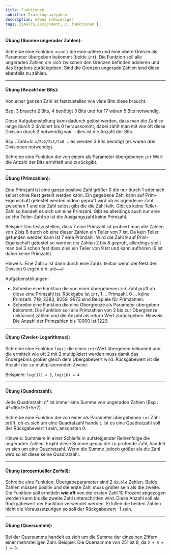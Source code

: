 ```yaml
---
title: Funktionen
subtitle: Trainingsaufgaben
description: etwas schwieriger
tags: [1AHITS,assignment, c, funktionen ]
---
```


#### **Übung (Summe ungerader Zahlen):**

Schreibe eine Funktion `usum()` die eine untere und eine obere Grenze als Parameter übergeben bekommt (beide `int`). Die Funktion soll alle ungeraden Zahlen die sich zwischen den Grenzen befinden addieren und das Ergebnis zurückgeben. Sind die Grenzen ungerade Zahlen sind diese ebenfalls zu zählen.

---

#### **Übung (Anzahl der Bits):**

Von einer ganzen Zahl ist festzustellen wie viele Bits diese braucht.

Bsp. 3 braucht 2 Bits, 4 benötigt 3 Bits und für 17 wären 5 Bits notwendig.

Diese Aufgabenstellung kann dadurch gelöst werden, dass man die Zahl so lange durch 2 dividiert bis 0 herauskommt, dabei zählt man mit wie oft diese Division durch 2 notwendig war – dies ist die Anzahl der Bits.

Bsp.: Zahl=4: `4/2=2/2=1/2=0` ... es werden 3 Bits benötigt (es waren drei Divisionen notwendig).

Schreibe eine Funktion die von einem als Parameter übergebenen `int` Wert die Anzahl der Bits ermittelt und zurückgibt.

---

#### **Übung (Primzahlen):**

Eine Primzahl ist eine ganze positive Zahl größer 0 die nur durch 1 oder sich selbst ohne Rest geteilt werden kann. Ein gegebene Zahl kann auf Prim-Eigenschaft getestet werden indem geprüft wird ob es irgendeine Zahl zwischen 1 und der Zahl selbst gibt die die Zahl teilt.  Gibt es keine Teiler-Zahl so handelt es sich um eine Primzahl. Gibt es allerdings auch nur eine solche Teiler-Zahl so ist die Ausgangszahl keine Primzahl. 

Beispiel: Um festzustellen, dass 7 eine Primzahl ist probiert man alle Zahlen von 2 bis 6 durch ob eine dieser Zahlen ein Teiler von 7 ist. Da kein Teiler gefunden werden kann ist 7 eine Primzahl. Wird die Zahl 9 auf Prim-Eigenschaft getestet so werden die Zahlen 2 bis 8 geprüft, allerdings stellt man bei 3 schon fest dass dies ein Teiler von 9 ist und kann aufhören (9 ist daher keine Primzahl).

Hinweis: Eine Zahl `a` ist dann durch eine Zahl `b` teilbar wenn der Rest der Division 0 ergibt d.h. `a%b==0`

Aufgabenstellungen:

- Schreibe eine Funktion die von einer übergebenen `int` Zahl prüft ob diese eine Primzahl ist. Rückgabe ist `int`, 1 ... Primzahl, 0 ... keine Primzahl. 719, 2383, 9059, 9973 sind Beispiele für Primzahlen.
- Schreibe eine Funktion die eine Obergrenze als Parameter übergeben bekommt.
Die Funktion soll alle Primzahlen von 2 bis zur Obergrenze (inklusive) zählen und die Anzahl als return Wert zurückgeben. Hinweis: Die Anzahl der Primzahlen bis 10000 ist 1229.

---

#### **Übung (Zweier-Logarithmus):**

Schreibe eine Funktion `log()` die einen `int`-Wert übergeben bekommt und die ermittelt wie oft 2 mit 2 multipliziert werden muss damit das Endergebnis größer gleich dem Übergabewert wird.  Rückgabewert ist die Anzahl der zu multiplizierenden Zweier.

Beispiele: `log(17) = 5`, `log(16) = 4`

---

#### **Übung (Quadratzahl):**

Jede Quadratzahl  n²  ist immer eine Summe von ungeraden Zahlen (Bsp.: 4²=16=1+3+5+7).

Schreibe eine Funktion die von einer als Parameter übergebenen `int` Zahl prüft, ob es sich um eine Quadratzahl handelt. Ist es eine Quadratzahl soll der Rückgabewert 1 sein, ansonsten 0.

Hinweis: Summiere in einer Schleife in aufsteigender Reihenfolge die ungeraden Zahlen. Ergibt diese Summe genau die zu prüfende Zahl, handelt es sich um eine Quadratzahl. Wenn die Summe jedoch größer als die Zahl wird so ist diese keine Quadratzahl. 

---

#### **Übung (prozentueller Zerfall):**

Schreibe eine Funktion. Übergabeparameter sind 2 `double` Zahlen.  Beide Zahlen müssen positiv und die erste Zahl muss größer sein als die zweite. Die Funktion soll ermitteln **wie oft** von der ersten Zahl 10 Prozent abgezogen werden kann bis die zweite Zahl unterschritten wird. Diese Anzahl soll als Rückgabewert der Funktion verwendet werden. Erfüllen die beiden Zahlen nicht die Voraussetzungen so soll der Rückgabewert –1 sein.

---

#### **Übung (Quersumme):**

Bei der Quersumme handelt es sich um die Summe der einzelnen Ziffern einer mehrstelligen Zahl. Beispiel: Die Quersumme von 251 ist 8, da `2 + 5 + 1 = 8`.